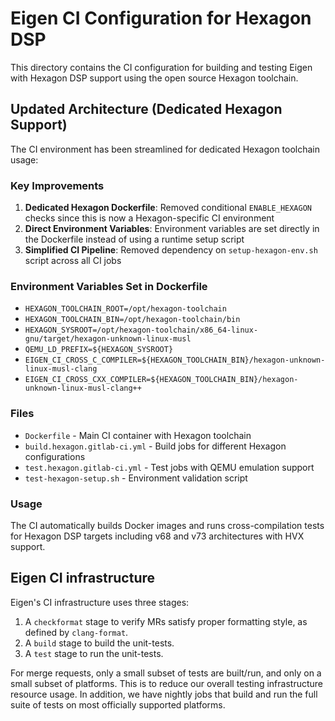 # Eigen CI Configuration for Hexagon DSP

This directory contains the CI configuration for building and testing Eigen with Hexagon DSP support using the open source Hexagon toolchain.

## Updated Architecture (Dedicated Hexagon Support)

The CI environment has been streamlined for dedicated Hexagon toolchain usage:

### Key Improvements

1. **Dedicated Hexagon Dockerfile**: Removed conditional `ENABLE_HEXAGON` checks since this is now a Hexagon-specific CI environment
2. **Direct Environment Variables**: Environment variables are set directly in the Dockerfile instead of using a runtime setup script
3. **Simplified CI Pipeline**: Removed dependency on `setup-hexagon-env.sh` script across all CI jobs

### Environment Variables Set in Dockerfile

- `HEXAGON_TOOLCHAIN_ROOT=/opt/hexagon-toolchain`
- `HEXAGON_TOOLCHAIN_BIN=/opt/hexagon-toolchain/bin`  
- `HEXAGON_SYSROOT=/opt/hexagon-toolchain/x86_64-linux-gnu/target/hexagon-unknown-linux-musl`
- `QEMU_LD_PREFIX=${HEXAGON_SYSROOT}`
- `EIGEN_CI_CROSS_C_COMPILER=${HEXAGON_TOOLCHAIN_BIN}/hexagon-unknown-linux-musl-clang`
- `EIGEN_CI_CROSS_CXX_COMPILER=${HEXAGON_TOOLCHAIN_BIN}/hexagon-unknown-linux-musl-clang++`

### Files

- `Dockerfile` - Main CI container with Hexagon toolchain
- `build.hexagon.gitlab-ci.yml` - Build jobs for different Hexagon configurations
- `test.hexagon.gitlab-ci.yml` - Test jobs with QEMU emulation support
- `test-hexagon-setup.sh` - Environment validation script

### Usage

The CI automatically builds Docker images and runs cross-compilation tests for Hexagon DSP targets including v68 and v73 architectures with HVX support.

## Eigen CI infrastructure

Eigen's CI infrastructure uses three stages:
  1. A `checkformat` stage to verify MRs satisfy proper formatting style, as
     defined by `clang-format`.
  2. A `build` stage to build the unit-tests.
  3. A `test` stage to run the unit-tests.

For merge requests, only a small subset of tests are built/run, and only on a
small subset of platforms.  This is to reduce our overall testing infrastructure
resource usage.  In addition, we have nightly jobs that build and run the full
suite of tests on most officially supported platforms.
